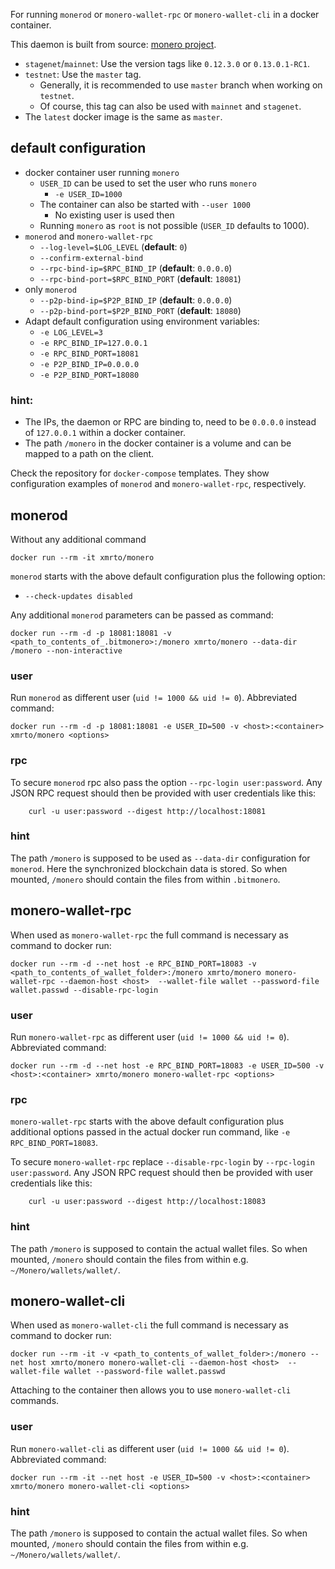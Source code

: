 
For running `monerod` or `monero-wallet-rpc` or `monero-wallet-cli` in a docker container.

This daemon is built from source: [monero project](https://github.com/monero-project/monero).

* `stagenet`/`mainnet`: Use the version tags like `0.12.3.0` or `0.13.0.1-RC1`.
* `testnet`: Use the `master` tag.
  - Generally, it is recommended to use `master` branch when working on `testnet`.
  - Of course, this tag can also be used with `mainnet` and `stagenet`.
* The `latest` docker image is the same as `master`.

## default configuration

* docker container user running `monero`
  - `USER_ID` can be used to set the user who runs `monero`
    + `-e USER_ID=1000`
  - The container can also be started with `--user 1000`
    + No existing user is used then
  - Running `monero` as `root` is not possible (`USER_ID` defaults to 1000).
* `monerod` and `monero-wallet-rpc`
  - `--log-level=$LOG_LEVEL` (**default**: `0`)
  - `--confirm-external-bind`
  - `--rpc-bind-ip=$RPC_BIND_IP` (**default**: `0.0.0.0`)
  - `--rpc-bind-port=$RPC_BIND_PORT` (**default**: `18081`)
* only `monerod`
  - `--p2p-bind-ip=$P2P_BIND_IP` (**default**: `0.0.0.0`)
  - `--p2p-bind-port=$P2P_BIND_PORT` (**default**: `18080`)
* Adapt default configuration using environment variables:
  - `-e LOG_LEVEL=3`
  - `-e RPC_BIND_IP=127.0.0.1`
  - `-e RPC_BIND_PORT=18081`
  - `-e P2P_BIND_IP=0.0.0.0`
  - `-e P2P_BIND_PORT=18080`  

### hint:
* The IPs, the daemon or RPC are binding to, need to be `0.0.0.0` instead of `127.0.0.1` within a docker container.
* The path `/monero` in the docker container is a volume and can be mapped to a path on the client.

Check the repository for `docker-compose` templates. They show configuration examples of `monerod` and `monero-wallet-rpc`, respectively.

## monerod

Without any additional command

`docker run --rm -it xmrto/monero`

`monerod` starts with the above default configuration plus the following option:
* `--check-updates disabled`

Any additional `monerod` parameters can be passed as command:

```
docker run --rm -d -p 18081:18081 -v <path_to_contents_of_.bitmonero>:/monero xmrto/monero --data-dir /monero --non-interactive
```

### user
Run `monerod` as different user (`uid != 1000 && uid != 0`).
Abbreviated command:

```
docker run --rm -d -p 18081:18081 -e USER_ID=500 -v <host>:<container> xmrto/monero <options>
```

### rpc
To secure `monerod` rpc also pass the option `--rpc-login user:password`. Any JSON RPC request should then be provided with user credentials like this:

```
    curl -u user:password --digest http://localhost:18081
```

### hint
The path `/monero` is supposed to be used as `--data-dir` configuration for `monerod`. Here the synchronized blockchain data is stored. So when mounted, `/monero` should contain the files from within `.bitmonero`.


## monero-wallet-rpc
When used as `monero-wallet-rpc` the full command is necessary as command to docker run:

```
docker run --rm -d --net host -e RPC_BIND_PORT=18083 -v <path_to_contents_of_wallet_folder>:/monero xmrto/monero monero-wallet-rpc --daemon-host <host>  --wallet-file wallet --password-file wallet.passwd --disable-rpc-login
```

### user
Run `monero-wallet-rpc` as different user (`uid != 1000 && uid != 0`).
Abbreviated command:

```
docker run --rm -d --net host -e RPC_BIND_PORT=18083 -e USER_ID=500 -v <host>:<container> xmrto/monero monero-wallet-rpc <options>
```

### rpc
`monero-wallet-rpc` starts with the above default configuration plus additional options passed in the actual docker run command, like `-e RPC_BIND_PORT=18083`.

To secure `monero-wallet-rpc` replace `--disable-rpc-login` by `--rpc-login user:password`. Any JSON RPC request should then be provided with user credentials like this:

```
    curl -u user:password --digest http://localhost:18083
```


### hint
The path `/monero` is supposed to contain the actual wallet files. So when mounted, `/monero` should contain the files from within e.g. `~/Monero/wallets/wallet/`.


## monero-wallet-cli

When used as `monero-wallet-cli` the full command is necessary as command to docker run:

```
docker run --rm -it -v <path_to_contents_of_wallet_folder>:/monero --net host xmrto/monero monero-wallet-cli --daemon-host <host>  --wallet-file wallet --password-file wallet.passwd
```

Attaching to the container then allows you to use `monero-wallet-cli` commands.

### user
Run `monero-wallet-cli` as different user (`uid != 1000 && uid != 0`).
Abbreviated command:

```
docker run --rm -it --net host -e USER_ID=500 -v <host>:<container> xmrto/monero monero-wallet-cli <options>
```

### hint
The path `/monero` is supposed to contain the actual wallet files. So when mounted, `/monero` should contain the files from within e.g. `~/Monero/wallets/wallet/`.
